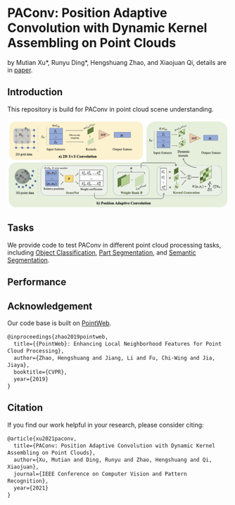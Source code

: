# PAConv: Position Adaptive Convolution with Dynamic Kernel Assembling on Point Clouds

by Mutian Xu\*, Runyu Ding*, Hengshuang Zhao, and Xiaojuan Qi, details are in [paper]().

## Introduction

This repository is build for PAConv in point cloud scene understanding.

<img src="./figure/paconv.jpg" width="900"/>


## Tasks

We provide code to test PAConv in different point cloud processing tasks, including [Object Classification](), [Part Segmentation](), and [Semantic Segmentation]().


## Performance



## Acknowledgement

Our code base is built on [PointWeb](https://github.com/hszhao/PointWeb).

```
@inproceedings{zhao2019pointweb,
  title={{PointWeb}: Enhancing Local Neighborhood Features for Point Cloud Processing},
  author={Zhao, Hengshuang and Jiang, Li and Fu, Chi-Wing and Jia, Jiaya},
  booktitle={CVPR},
  year={2019}
}
```

## Citation

If you find our work helpful in your research, please consider citing:

```
@article{xu2021paconv,
  title={PAConv: Position Adaptive Convolution with Dynamic Kernel Assembling on Point Clouds},
  author={Xu, Mutian and Ding, Runyu and Zhao, Hengshuang and Qi, Xiaojuan},
  journal={IEEE Conference on Computer Vision and Pattern Recognition},
  year={2021}
}
```
